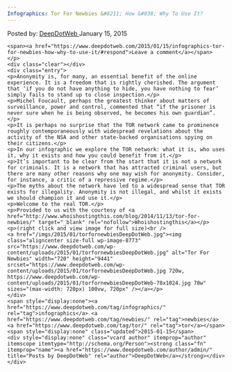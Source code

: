 ```yaml
---
Infographics: Tor For Newbies &#8211; How &#038; Why To Use It?
---
```

<article class="post-listing post-8772 post type-post status-publish format-standard has-post-thumbnail hentry  tag-infographics tag-newbies tag-tor">
    <div class="post-inner">
        <span>Posted by: <a href="https://www.deepdotweb.com/author/admin/" title="">DeepDotWeb </a></span>
    <span>January 15, 2015</span>
    
    <span><a href="https://www.deepdotweb.com/2015/01/15/infographics-tor-for-newbies-how-why-to-use-it/#respond">Leave a comment</a></span>
    </p>
    <div class="clear"></div>
    <div class="entry">
    <p>Anonymity is, for many, an essential benefit of the online experience. It is a freedom that is rightly cherished. The argument that ‘if you do not have anything to hide, you have nothing to fear’ simply fails to stand up to close inspection.</p>
    <p>Michel Foucault, perhaps the greatest thinker about matters of surveillance, power and control, commented that “if the prisoner is never sure when he is being observed, he becomes his own guardian”.</p>
    <p>It is perhaps no surprise that the TOR network came to prominence roughly contemporaneously with widespread revelations about the activity of the NSA and other state-backed organisations spying on their citizens.</p>
    <p>In our infographic we explore the TOR network: what it is, who uses it, why it exists and how you could benefit from it.</p>
    <p>It’s important to be clear from the start that it is not a network for criminals. It is a network that has attracted criminal users, but there are many other reasons why one may wish for anonymity. Consider, for instance, a critic of a repressive regime.</p>
    <p>The myths about the network have led to a widespread sense that TOR exists for illegality. Anonymity is not illegal, and whilst it exists we should champion it and use it.</p>
    <p>Welcome to the real TOR.</p>
    <p>Provided to us with the courtesy of <a href="http://www.whoishostingthis.com/blog/2014/11/13/tor-for-newbies/" target="_blank" rel="nofollow">Whoishostingthis</a></p>
    <p>(right click and view image for full size)<br />
    <a href="/imgs/2015/01/torfornewbiesDeepDotWeb.jpg"><img class="aligncenter size-full wp-image-8773" src="https://www.deepdotweb.com/wp-content/uploads/2015/01/torfornewbiesDeepDotWeb.jpg" alt="Tor For Newbies" width="720" height="9441" srcset="https://www.deepdotweb.com/wp-content/uploads/2015/01/torfornewbiesDeepDotWeb.jpg 720w, https://www.deepdotweb.com/wp-content/uploads/2015/01/torfornewbiesDeepDotWeb-78x1024.jpg 78w" sizes="(max-width: 720px) 100vw, 720px" /></a></p>
    </div>
    <span style="display:none"><a href="https://www.deepdotweb.com/tag/infographics/" rel="tag">infographics</a> <a href="https://www.deepdotweb.com/tag/newbies/" rel="tag">newbies</a> <a href="https://www.deepdotweb.com/tag/tor/" rel="tag">tor</a></span> <span style="display:none" class="updated">2015-01-15</span>
    <div style="display:none" class="vcard author" itemprop="author" itemscope itemtype="http://schema.org/Person"><strong class="fn" itemprop="name"><a href="https://www.deepdotweb.com/author/admin/" title="Posts by DeepDotWeb" rel="author">DeepDotWeb</a></strong></div>
    </div>
</article>

